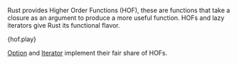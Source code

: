Rust provides Higher Order Functions (HOF), these are functions that take a
closure as an argument to produce a more useful function. HOFs and lazy 
iterators give Rust its functional flavor.

{hof.play}

[Option][option]
and
[Iterator][iter]
implement their fair share of HOFs.

[option]: http://doc.rust-lang.org/core/option/enum.Option.html
[iter]: http://doc.rust-lang.org/core/iter/trait.Iterator.html
